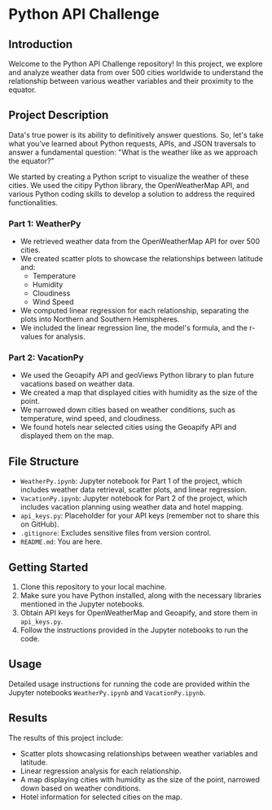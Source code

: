 # Python API Challenge

## Introduction

Welcome to the Python API Challenge repository! In this project, we explore and analyze weather data from over 500 cities worldwide to understand the relationship between various weather variables and their proximity to the equator.

## Project Description

Data's true power is its ability to definitively answer questions. So, let's take what you've learned about Python requests, APIs, and JSON traversals to answer a fundamental question: "What is the weather like as we approach the equator?"

We started by creating a Python script to visualize the weather of these cities. We used the citipy Python library, the OpenWeatherMap API, and various Python coding skills to develop a solution to address the required functionalities.

### Part 1: WeatherPy
- We retrieved weather data from the OpenWeatherMap API for over 500 cities.
- We created scatter plots to showcase the relationships between latitude and:
  - Temperature
  - Humidity
  - Cloudiness
  - Wind Speed
- We computed linear regression for each relationship, separating the plots into Northern and Southern Hemispheres.
- We included the linear regression line, the model's formula, and the r-values for analysis.

### Part 2: VacationPy
- We used the Geoapify API and geoViews Python library to plan future vacations based on weather data.
- We created a map that displayed cities with humidity as the size of the point.
- We narrowed down cities based on weather conditions, such as temperature, wind speed, and cloudiness.
- We found hotels near selected cities using the Geoapify API and displayed them on the map.

## File Structure

- `WeatherPy.ipynb`: Jupyter notebook for Part 1 of the project, which includes weather data retrieval, scatter plots, and linear regression.
- `VacationPy.ipynb`: Jupyter notebook for Part 2 of the project, which includes vacation planning using weather data and hotel mapping.
- `api_keys.py`: Placeholder for your API keys (remember not to share this on GitHub).
- `.gitignore`: Excludes sensitive files from version control.
- `README.md`: You are here.

## Getting Started

1. Clone this repository to your local machine.
2. Make sure you have Python installed, along with the necessary libraries mentioned in the Jupyter notebooks.
3. Obtain API keys for OpenWeatherMap and Geoapify, and store them in `api_keys.py`.
4. Follow the instructions provided in the Jupyter notebooks to run the code.

## Usage

Detailed usage instructions for running the code are provided within the Jupyter notebooks `WeatherPy.ipynb` and `VacationPy.ipynb`.

## Results

The results of this project include:
- Scatter plots showcasing relationships between weather variables and latitude.
- Linear regression analysis for each relationship.
- A map displaying cities with humidity as the size of the point, narrowed down based on weather conditions.
- Hotel information for selected cities on the map.

